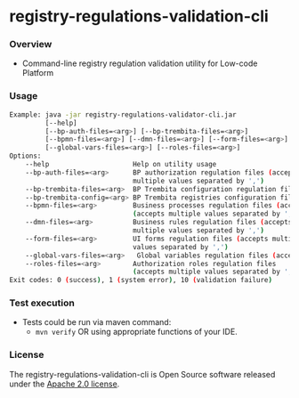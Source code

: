 # registry-regulations-validation-cli

### Overview

* Command-line registry regulation validation utility for Low-code Platform

### Usage

```bash
Example: java -jar registry-regulations-validator-cli.jar
         [--help] 
         [--bp-auth-files=<arg>] [--bp-trembita-files=<arg>]
         [--bpmn-files=<arg>] [--dmn-files=<arg>] [--form-files=<arg>]
         [--global-vars-files=<arg>] [--roles-files=<arg>]
Options:
    --help                     Help on utility usage
    --bp-auth-files=<arg>      BP authorization regulation files (accepts
                               multiple values separated by ',')
    --bp-trembita-files=<arg>  BP Trembita configuration regulation file
    --bp-trembita-config=<arg> BP Trembita registries configuration file
    --bpmn-files=<arg>         Business processes regulation files (accepts multiple values separated by ',')
                               (accepts multiple values separated by ',')
    --dmn-files=<arg>          Business rules regulation files (accepts
                               multiple values separated by ',')
    --form-files=<arg>         UI forms regulation files (accepts multiple
                               values separated by ',')
    --global-vars-files=<arg>   Global variables regulation files (accepts multiple values separated by ',')
    --roles-files=<arg>        Authorization roles regulation files
                               (accepts multiple values separated by ',')
Exit codes: 0 (success), 1 (system error), 10 (validation failure)
```
### Test execution

* Tests could be run via maven command:
    * `mvn verify` OR using appropriate functions of your IDE.
    
### License

The registry-regulations-validation-cli is Open Source software released under
the [Apache 2.0 license](https://www.apache.org/licenses/LICENSE-2.0).